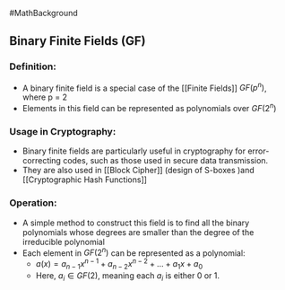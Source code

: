 #MathBackground 
## Binary Finite Fields (GF)
### Definition:
- A binary finite field is a special case of the [[Finite Fields]] $GF(p^n)$, where p = 2 
- Elements in this field can be represented as polynomials over $GF(2^n)$
### Usage in Cryptography:
- Binary finite fields are particularly useful in cryptography for error-correcting codes, such as those used in secure data transmission. 
- They are also used in [[Block Cipher]] (design of S-boxes )and [[Cryptographic Hash Functions]]
### Operation:
- A simple method to construct this field is to find all the binary polynomials whose degrees are smaller than the degree of the irreducible polynomial
- Each element in $GF(2^n)$ can be represented as a polynomial:
	- $a(x) = a_{n-1}x^{n-1} + a_{n-2}x^{n-2} + \ldots + a_1x + a_0$
	- Here,  $a_i \in GF(2)$, meaning each $a_i$ is either 0 or 1.

